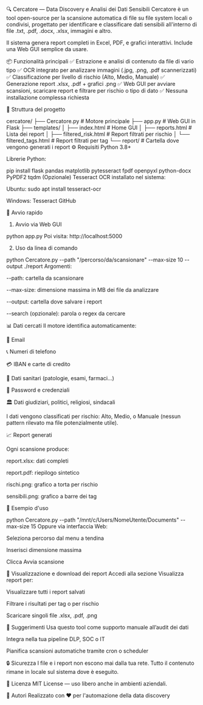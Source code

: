 🔍 Cercatore — Data Discovery e Analisi dei Dati Sensibili
Cercatore è un tool open-source per la scansione automatica di file su file system locali o condivisi, progettato per identificare e classificare dati sensibili all'interno di file .txt, .pdf, .docx, .xlsx, immagini e altro.

Il sistema genera report completi in Excel, PDF, e grafici interattivi. Include una Web GUI semplice da usare.

📦 Funzionalità principali
✅ Estrazione e analisi di contenuto da file di vario tipo
✅ OCR integrato per analizzare immagini (.jpg, .png, .pdf scannerizzati)
✅ Classificazione per livello di rischio (Alto, Medio, Manuale)
✅ Generazione report .xlsx, .pdf + grafici .png
✅ Web GUI per avviare scansioni, scaricare report e filtrare per rischio o tipo di dato
✅ Nessuna installazione complessa richiesta

📁 Struttura del progetto

cercatore/
├── Cercatore.py             # Motore principale
├── app.py                   # Web GUI in Flask
├── templates/
│   ├── index.html           # Home GUI
│   ├── reports.html         # Lista dei report
│   ├── filtered_risk.html   # Report filtrati per rischio
│   └── filtered_tags.html   # Report filtrati per tag
└── report/                  # Cartella dove vengono generati i report
⚙️ Requisiti
Python 3.8+

Librerie Python:

pip install flask pandas matplotlib pytesseract fpdf openpyxl python-docx PyPDF2 tqdm
(Opzionale) Tesseract OCR installato nel sistema:

Ubuntu: sudo apt install tesseract-ocr

Windows: Tesseract GitHub

🚀 Avvio rapido
1. Avvio via Web GUI

python app.py
Poi visita: http://localhost:5000

2. Uso da linea di comando

python Cercatore.py --path "/percorso/da/scansionare" --max-size 10 --output ./report
Argomenti:

--path: cartella da scansionare

--max-size: dimensione massima in MB dei file da analizzare

--output: cartella dove salvare i report

--search (opzionale): parola o regex da cercare

📊 Dati cercati
Il motore identifica automaticamente:

📧 Email

📞 Numeri di telefono

💳 IBAN e carte di credito

🧬 Dati sanitari (patologie, esami, farmaci…)

🔐 Password e credenziali

🏛️ Dati giudiziari, politici, religiosi, sindacali

I dati vengono classificati per rischio: Alto, Medio, o Manuale (nessun pattern rilevato ma file potenzialmente utile).

📈 Report generati

Ogni scansione produce:

report.xlsx: dati completi

report.pdf: riepilogo sintetico

rischi.png: grafico a torta per rischio

sensibili.png: grafico a barre dei tag

🧠 Esempio d'uso

python Cercatore.py --path "/mnt/c/Users/NomeUtente/Documents" --max-size 15
Oppure via interfaccia Web:

Seleziona percorso dal menu a tendina

Inserisci dimensione massima

Clicca Avvia scansione

📂 Visualizzazione e download dei report
Accedi alla sezione Visualizza report per:

Visualizzare tutti i report salvati

Filtrare i risultati per tag o per rischio

Scaricare singoli file .xlsx, .pdf, .png

💬 Suggerimenti
Usa questo tool come supporto manuale all’audit dei dati

Integra nella tua pipeline DLP, SOC o IT

Pianifica scansioni automatiche tramite cron o scheduler

🔒 Sicurezza
I file e i report non escono mai dalla tua rete. Tutto il contenuto rimane in locale sul sistema dove è eseguito.

📜 Licenza
MIT License — uso libero anche in ambienti aziendali.

🤝 Autori
Realizzato con ❤️ per l'automazione della data discovery 
